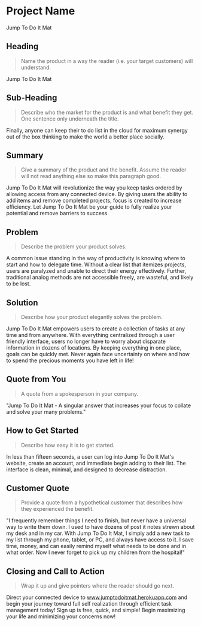 # Project Name #
Jump To Do It Mat

<!-- 
> This material was originally posted [here](http://www.quora.com/What-is-Amazons-approach-to-product-development-and-product-management). It is reproduced here for posterities sake.

There is an approach called "working backwards" that is widely used at Amazon. They work backwards from the customer, rather than starting with an idea for a product and trying to bolt customers onto it. While working backwards can be applied to any specific product decision, using this approach is especially important when developing new products or features.

For new initiatives a product manager typically starts by writing an internal press release announcing the finished product. The target audience for the press release is the new/updated product's customers, which can be retail customers or internal users of a tool or technology. Internal press releases are centered around the customer problem, how current solutions (internal or external) fail, and how the new product will blow away existing solutions.

If the benefits listed don't sound very interesting or exciting to customers, then perhaps they're not (and shouldn't be built). Instead, the product manager should keep iterating on the press release until they've come up with benefits that actually sound like benefits. Iterating on a press release is a lot less expensive than iterating on the product itself (and quicker!).

If the press release is more than a page and a half, it is probably too long. Keep it simple. 3-4 sentences for most paragraphs. Cut out the fat. Don't make it into a spec. You can accompany the press release with a FAQ that answers all of the other business or execution questions so the press release can stay focused on what the customer gets. My rule of thumb is that if the press release is hard to write, then the product is probably going to suck. Keep working at it until the outline for each paragraph flows. 

Oh, and I also like to write press-releases in what I call "Oprah-speak" for mainstream consumer products. Imagine you're sitting on Oprah's couch and have just explained the product to her, and then you listen as she explains it to her audience. That's "Oprah-speak", not "Geek-speak".

Once the project moves into development, the press release can be used as a touchstone; a guiding light. The product team can ask themselves, "Are we building what is in the press release?" If they find they're spending time building things that aren't in the press release (overbuilding), they need to ask themselves why. This keeps product development focused on achieving the customer benefits and not building extraneous stuff that takes longer to build, takes resources to maintain, and doesn't provide real customer benefit (at least not enough to warrant inclusion in the press release).
 -->
 
## Heading ##
  > Name the product in a way the reader (i.e. your target customers) will understand.

  Jump To Do It Mat

## Sub-Heading ##
  > Describe who the market for the product is and what benefit they get. One sentence only underneath the title.

  Finally, anyone can keep their to do list in the cloud for maximum synergy out of the box thinking to make the world a better place socially.

## Summary ##
  > Give a summary of the product and the benefit. Assume the reader will not read anything else so make this paragraph good.

  Jump To Do It Mat will revolutionize the way you keep tasks ordered by allowing access from any connected device.  By giving users the ability to add items and remove completed projects, focus is created to increase efficiency.  Let Jump To Do It Mat be your guide to fully realize your potential and remove barriers to success.

## Problem ##
  > Describe the problem your product solves.

  A common issue standing in the way of productivity is knowing where to start and how to delegate time.  Without a clear list that itemizes projects, users are paralyzed and unable to direct their energy effectively.  Further, traditional analog methods are not accessible freely, are wasteful, and likely to be lost.  

## Solution ##
  > Describe how your product elegantly solves the problem.

  Jump To Do It Mat empowers users to create a collection of tasks at any time and from anywhere.  With everything centralized through a user friendly interface, users no longer have to worry about disparate information in dozens of locations.  By keeping everything in one place, goals can be quickly met.  Never again face uncertainty on where and how to spend the precious moments you have left in life!

## Quote from You ##
  > A quote from a spokesperson in your company.

  "Jump To Do It Mat - A singular answer that increases your focus to collate and solve your many problems."

## How to Get Started ##
  > Describe how easy it is to get started.

  In less than fifteen seconds, a user can log into Jump To Do It Mat's website, create an account, and immediate begin adding to their list.  The interface is clean, minimal, and designed to decrease distraction.  

## Customer Quote ##
  > Provide a quote from a hypothetical customer that describes how they experienced the benefit.

  "I frequently remember things I need to finish, but never have a universal way to write them down.  I used to have dozens of post it notes strewn about my desk and in my car.  With Jump To Do It Mat, I simply add a new task to my list through my phone, tablet, or PC, and always have access to it.  I save time, money, and can easily remind myself what needs to be done and in what order.  Now I never forget to pick up my children from the hospital!"

## Closing and Call to Action ##
  > Wrap it up and give pointers where the reader should go next.
  
  Direct your connected device to www.jumptodoitmat.herokuapp.com and begin your journey toward full self realization through efficient task management today!  Sign up is free, quick, and simple!  Begin maximizing your life and minimizing your concerns now!
